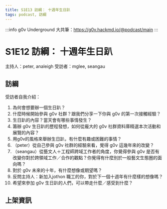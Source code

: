 ```yaml
---
title: S1E13 訪綱： 十週年生日趴
tags: podcast, 訪綱
---
```

:::info
g0v Underground 大共筆：https://g0v.hackmd.io/@podcast/main
:::

# S1E12 訪綱： 十週年生日趴

主持人：peter, analeigh 
受訪者：mglee, seangau

## 訪綱

受訪者自我介紹：

1. 為何會想要辦一個生日趴？
2. 什麼時候開始參與 g0v 社群？跟我們分享一下你與 g0v 的第一次接觸經驗？
3. 生日趴的內容？當天會有哪些事情發生？
4. 籌辦 g0v 生日趴的歷程發想，如何從龐大的 g0v 社群資料庫精選本次活動和展覽的內容？
5. 用g0v的風格來舉辦生日趴，有什麼有趣或困難的事情？
6. （peter）從自己參與 g0v 社群的經驗來看，覺得 g0v 這幾年來的改變？
9. （seangau）從藝文人＋工程師跨域工作者的角度，你覺得參與 g0v 是否有改變你對於跨領域工作／合作的觀點？你覺得有什麼別於一般藝文生態圈的面向嗎？
12. 對於 g0v 未來的十年，有什麼想像或期望嗎？
13. 反問主持人：新加入jothon 職工的你，對於下一個十週年有什麼樣的想像嗎？ 
14. 希望來參加 g0v 生日趴的人們，可以帶走什麼／感受到什麼？

## 上架資訊

